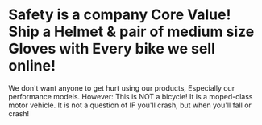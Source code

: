 # Safety is a company Core Value! Ship a Helmet & pair of medium size Gloves with Every bike we sell online!
We don't want anyone to get hurt using our products, Especially our performance models. However: This is NOT a bicycle! It is a moped-class motor vehicle. It is not a question of IF you'll crash, but when you'll fall or crash!
